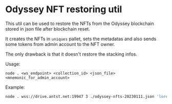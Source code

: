 # Odyssey NFT restoring util

This util can be used to restore the NFTs from the Odyssey blockchain stored in json file after blockchain reset.

It creates the NFTs in `uniques` pallet, sets the metadatas and also sends some tokens from admin account to the NFT owner.

The only drawback is that it doesn't restore the stacking infos.

Usage:

`node . <ws_endpoint> <collection_id> <json_file> <mnemonic_for_admin_account>`

Example:

```bash
node . wss://drive.antst.net:19947 3 ./odyssey-nfts-20230111.json 'lorem ipsum dolor sit amet'
```
